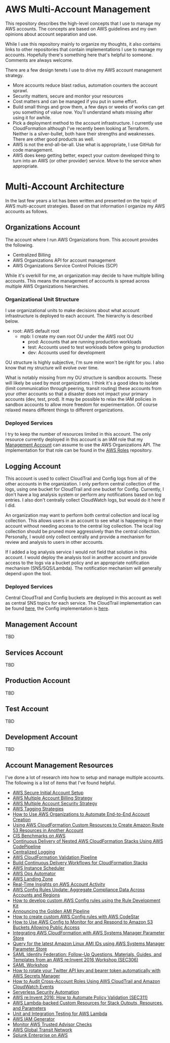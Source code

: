 # AWS Multi-Account Management

This repository describes the high-level concepts that I use to manage my AWS accounts. The concepts are based on AWS guidelines and my own opinions about account separation and use.

While I use this repository mainly to organize my thoughts, it also contains links to other repositories that contain implementations I use to manage my accounts. Hopefully there's something here that's helpful to someone. Comments are always welcome.

There are a few design tenets I use to drive my AWS account management strategy.

* More accounts reduce blast radius, automation counters the account sprawl.
* Security matters, secure and monitor your resources
* Cost matters and can be managed if you put in some effort.
* Build small things and grow them, a few days or weeks of works can get you something of value now. You'll understand whats missing after using it for awhile.
* Pick a deployment method to the account infrastructure. I currently use CloudFormation although I've recently been looking at Terraform. Neither is a silver-bullet, both have their strengths and weaknesses. There are other good products as well.
* AWS is not the end-all-be-all. Use what is appropriate, I use GitHub for code management.
* AWS does keep getting better, expect your custom developed thing to turn into an AWS (or other provider) service. Move to the service when appropriate.

# Multi-Account Architecture
In the last few years a lot has been written and presented on the topic of AWS multi-account strategies. Based on that information I organize my AWS accounts as follows.

## Organizations Account
The account where I run AWS Organizations from. This account provides the following.

* Centralized Billing
* AWS Organizations API for account management
* AWS Organizations Service Control Policies (SCP)

While it's overkill for me, an organization may decide to have multiple billing accounts. This means the management of accounts is spread across multiple AWS Organizations hierarchies.

### Organizational Unit Structure
I use organizational units to make decisions about what account infrastructure is deployed to each account. The hierarchy is described below.

* root: AWS default root
  * mpb: I create my own root OU under the AWS root OU
    * prod: Accounts that are running production workloads
    * test: Accounts used to test workloads before going to production
    * dev: Accounts used for development

OU structure is highly subjective, I'm sure mine won't be right for you. I also know that my structure will evolve over time.

What is notably missing from my OU structure is sandbox accounts. These will likely be used by most organizations. I think it's a good idea to isolate (limit communication through peering, transit routing) these accounts from your other accounts so that a disaster does not impact your primary accounts (dev, test, prod). It may be possible to relax the IAM policies in sandbox accounts to allow more freedom for experimentation. Of course relaxed means different things to different organizations.

### Deployed Services
I try to keep the number of resources limited in this account. The only resource currently deployed in this account is an IAM role that my [Management Account](#management-account) can assume to use the AWS Organizations API. The implementation for that role can be found in the [AWS Roles]() repository.

## Logging Account
This account is used to collect CloudTrail and Config logs from all of the other accounts in the organization. I only perform central collection of the logs, using one bucket for CloudTrail and one bucket for Config. Currently, I don't have a log analysis system or perform any notifications based on log entries. I also don't centrally collect CloudWatch logs, but would do it here if I did.

An organization may want to perform both central collection and local log collection. This allows users in an account to see what is happening in their account without needing access to the central log  collection. The local log collection should be pruned more aggressively than the central collection. Personally, I would only collect centrally and provide a mechanism for review and analysis to users in other accounts.

If I added a log analysis service I would not field that solution in this account. I would deploy the analysis tool in another account and provide access to the logs via a bucket policy and an appropriate notification mechanism (SNS/SQS/Lambda). The notification mechanism will generally depend upon the tool.

### Deployed Services
Central CloudTrail and Config buckets are deployed in this account as well as central SNS topics for each service. The CloudTrail implementation can be found [here](), the Config implementation is [here]().

## Management Account
TBD

## Services Account
TBD

## Production Account
TBD

## Test Account
TBD

## Development Account
TBD

## Account Management Resources

I've done a lot of research into how to setup and manage multiple accounts. The following is a list of items that I've found helpful.

* [AWS Secure Initial Account Setup](https://aws.amazon.com/answers/security/aws-secure-account-setup/)
* [AWS Multiple Account Billing Strategy](https://aws.amazon.com/answers/account-management/aws-multi-account-billing-strategy/)
* [AWS Multiple Account Security Strategy](https://aws.amazon.com/answers/account-management/aws-multi-account-security-strategy/)
* [AWS Tagging Strategies](https://aws.amazon.com/answers/account-management/aws-tagging-strategies/)
* [How to Use AWS Organizations to Automate End-to-End Account Creation]( https://aws.amazon.com/blogs/security/how-to-use-aws-organizations-to-automate-end-to-end-account-creation)
* [Using AWS CloudFormation Custom Resources to Create Amazon Route 53 Resources in Another Account](https://aws.amazon.com/blogs/mt/multi-account-strategy-using-aws-cloudformation-custom-resources-to-create-amazon-route-53-resources-in-another-account)
* [CIS Benchmarks on AWS](https://aws.amazon.com/quickstart/architecture/compliance-cis-benchmark/)
* [Continuous Delivery of Nested AWS CloudFormation Stacks Using AWS CodePipeline](https://aws.amazon.com/blogs/devops/continuous-delivery-of-nested-aws-cloudformation-stacks-using-aws-codepipeline/)
* [Centralized Logging](https://aws.amazon.com/answers/logging/centralized-logging/)
* [AWS CloudFormation Validation Pipeline](https://aws.amazon.com/answers/devops/aws-cloudformation-validation-pipeline/)
* [Build Continuous Delivery Workflows for CloudFormation Stacks](https://aws.amazon.com/blogs/aws/codepipeline-update-build-continuous-delivery-workflows-for-cloudformation-stacks/)
* [AWS Instance Scheduler](https://aws.amazon.com/answers/infrastructure-management/instance-scheduler/)
* [AWS Ops Automator](https://aws.amazon.com/answers/infrastructure-management/ops-automator/)
* [AWS Landing Zone](https://aws.amazon.com/answers/aws-landing-zone/)
* [Real-Time Insights on AWS Account Activity](https://aws.amazon.com/answers/account-management/real-time-insights-account-activity/)
* [AWS Config Rules Update: Aggregate Compliance Data Across Accounts and Regions](https://aws.amazon.com/blogs/aws/aws-config-update-aggregate-compliance-data-across-accounts-regions/?nc1=b_rp)
* [How to develop custom AWS Config rules using the Rule Development Kit](https://aws.amazon.com/blogs/mt/how-to-develop-custom-aws-config-rules-using-the-rule-development-kit/?nc1=b_rp)
* [Announcing the Golden AMI Pipeline](https://aws.amazon.com/blogs/awsmarketplace/announcing-the-golden-ami-pipeline/?nc1=b_rp)
* [How to create custom AWS Config rules with AWS CodeStar](https://aws.amazon.com/blogs/mt/how-to-create-custom-aws-config-rules-with-aws-codestar/?nc1=b_rp)
* [How to Use AWS Config to Monitor for and Respond to Amazon S3 Buckets Allowing Public Access](https://aws.amazon.com/blogs/security/how-to-use-aws-config-to-monitor-for-and-respond-to-amazon-s3-buckets-allowing-public-access/?nc1=b_rp)
* [Integrating AWS CloudFormation with AWS Systems Manager Parameter Store](https://aws.amazon.com/blogs/mt/integrating-aws-cloudformation-with-aws-systems-manager-parameter-store/)
* [Query for the latest Amazon Linux AMI IDs using AWS Systems Manager Parameter Store](https://aws.amazon.com/blogs/compute/query-for-the-latest-amazon-linux-ami-ids-using-aws-systems-manager-parameter-store/?nc1=b_rp)
* [SAML Identity Federation: Follow-Up Questions, Materials, Guides, and Templates from an AWS re:Invent 2016 Workshop (SEC306)](https://aws.amazon.com/blogs/security/saml-identity-federation-follow-up-questions-materials-guides-and-templates-from-an-aws-reinvent-2016-workshop-sec306/)
* [SAML Workshop](http://federationworkshopreinvent2016.s3-website-us-east-1.amazonaws.com/)
* [How to rotate your Twitter API key and bearer token automatically with AWS Secrets Manager](https://aws.amazon.com/blogs/security/how-to-rotate-your-twitter-api-key-and-bearer-token-automatically-with-aws-secrets-manager/?nc1=b_rp)
* [How to Audit Cross-Account Roles Using AWS CloudTrail and Amazon CloudWatch Events](https://aws.amazon.com/blogs/security/how-to-audit-cross-account-roles-using-aws-cloudtrail-and-amazon-cloudwatch-events/)
* [Serverless Security Automation](https://www.youtube.com/watch?v=IxHtZNcpLZw)
* [AWS re:Invent 2016: How to Automate Policy Validation (SEC311)](https://www.youtube.com/watch?v=pm-4vSMSDyc&t=600s)
* [AWS Lambda-backed Custom Resources for Stack Outputs, Resources, and Parameters](https://stelligent.com/2016/02/16/aws-lambda-backed-custom-resources-for-stack-outputs-resources-and-parameters/)
* [Unit and Integration Testing for AWS Lambda](https://serverless.zone/unit-and-integration-testing-for-lambda-fc9510963003)
* [AWS IAM Generator
](https://github.com/awslabs/aws-iam-generator)
* [Monitor AWS Trusted Advisor Checks](https://pprakash.me/tech/2017/03/14/monitor-aws-trusted-advisor-checks/)
* [AWS Global Transit Network](https://aws.amazon.com/answers/networking/aws-global-transit-network/)
* [Splunk Enterprise on AWS](https://aws.amazon.com/quickstart/architecture/splunk-enterprise/)
